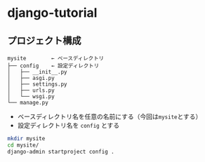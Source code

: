 # django-tutorial

## プロジェクト構成

```
mysite 　　　  ← ベースディレクトリ
├── config    ← 設定ディレクトリ
│   ├── __init__.py
│   ├── asgi.py
│   ├── settings.py
│   ├── urls.py
│   └── wsgi.py
└── manage.py
```

- ベースディレクトリ名を任意の名前にする（今回は`mysite`とする）
- 設定ディレクトリ名を `config` とする

```bash
mkdir mysite
cd mysite/
django-admin startproject config .
```
